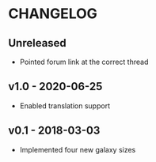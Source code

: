 # CHANGELOG

## Unreleased

- Pointed forum link at the correct thread

## v1.0 - 2020-06-25

- Enabled translation support

## v0.1 - 2018-03-03

- Implemented four new galaxy sizes
